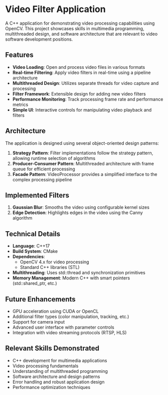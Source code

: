 # Video Filter Application

A C++ application for demonstrating video processing capabilities using OpenCV. This project showcases skills in multimedia programming, multithreaded design, and software architecture that are relevant to video software development positions.

## Features

- **Video Loading**: Open and process video files in various formats
- **Real-time Filtering**: Apply video filters in real-time using a pipeline architecture
- **Multithreaded Design**: Utilizes separate threads for video capture and processing
- **Filter Framework**: Extensible design for adding new video filters
- **Performance Monitoring**: Track processing frame rate and performance metrics
- **Simple UI**: Interactive controls for manipulating video playback and filters

## Architecture

The application is designed using several object-oriented design patterns:

1. **Strategy Pattern**: Filter implementations follow the strategy pattern, allowing runtime selection of algorithms
2. **Producer-Consumer Pattern**: Multithreaded architecture with frame queue for efficient processing
3. **Facade Pattern**: VideoProcessor provides a simplified interface to the complex processing pipeline

## Implemented Filters

1. **Gaussian Blur**: Smooths the video using configurable kernel sizes
2. **Edge Detection**: Highlights edges in the video using the Canny algorithm

## Technical Details

- **Language**: C++17
- **Build System**: CMake
- **Dependencies**:
    - OpenCV 4.x for video processing
    - Standard C++ libraries (STL)
- **Multithreading**: Uses std::thread and synchronization primitives
- **Memory Management**: Modern C++ with smart pointers (std::shared_ptr, etc.)

## Future Enhancements

- GPU acceleration using CUDA or OpenCL
- Additional filter types (color manipulation, tracking, etc.)
- Support for camera input
- Advanced user interface with parameter controls
- Integration with video streaming protocols (RTSP, HLS)

## Relevant Skills Demonstrated

- C++ development for multimedia applications
- Video processing fundamentals
- Understanding of multithreaded programming
- Software architecture and design patterns
- Error handling and robust application design
- Performance optimization techniques
